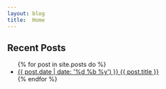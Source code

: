 ```yaml
---
layout: blog
title:  Home
---
```


<h2>Recent Posts</h2>
<ul role="recent-posts">
  {% for post in site.posts do %}
  <li>
    <a href="{{ post.url }}">{{ post.date | date: '%d %b %y') }} {{ post.title }}</a>
  </li>
  {% endfor %}
</ul>
